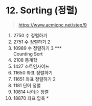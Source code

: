 # 12. Sorting (정렬)

> https://www.acmicpc.net/step/9

1. 2750 수 정렬하기
2. 2751 수 정렬하기 2
3. 10989 수 정렬하기 3 \*\*\*  
   Counting Sort
4. 2108 통계학
5. 1427 소트인사이드
6. 11650 좌표 정렬하기
7. 11651 좌표 정렬하기 2
8. 1181 단어 정렬
9. 10814 나이순 정렬
10. 18870 좌표 압축 \*
